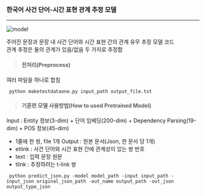 <H3> 한국어 사건 단어-시간 표현 관계 추정 모델 </H3>  

---
  

![model](https://user-images.githubusercontent.com/37574306/58693490-debc6880-83cb-11e9-8ed6-2abbddd19655.png)

주어진 문장과 문장 내 사건 단어와 시간 표현 간의 관계 유무 추정 모델 코드  
관계 추정은 둘의 관계가 있음/없음 두 가지로 추정함

> <b><h4> 전처리(Preprocess) </h4></b>

여러 파일을 하나로 합침

<pre>
<code> python maketestdataone.py input_path output_file.txt</code>
</pre>


> <b><h4>기훈련 모델 사용방법(How to used Pretrained Model)</h4></b>

Input : Entity 정보(3-dim) + 단어 임베딩(200-dim) + Dependency Parsing(19-dim) + POS 정보(45-dim)
 - 1줄에 한 쌍, file 1개
Output : 원본 문서(Json, 한 문서 당 1개)
 - etlink : 사건 단어와 시간 표현 간에 관계성이 있는 쌍 번호
 - text : 입력 문장 원문
 - tlink : 추정하려는 t-link 쌍

<pre>
<code> python predict_json.py -model model_path -input input_path -input_json original_json_path -out_name output_path -out_json output_type_json</code>
</pre><br/>
